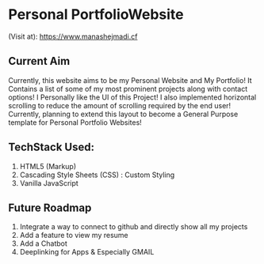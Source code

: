 # Personal PortfolioWebsite

(Visit at): https://www.manashejmadi.cf

## Current Aim
  Currently, this website aims to be my Personal Website and My Portfolio! It Contains a list of some of my most prominent projects along with contact options!
  I Personally like the UI of this Project! I also implemented horizontal scrolling to reduce the amount of scrolling required by the end user!
  Currently, planning to extend this layout to become a General Purpose template for Personal Portfolio Websites!

## TechStack Used:
  1. HTML5 (Markup)
  2. Cascading Style Sheets (CSS) : Custom Styling
  3. Vanilla JavaScript
  
 ## Future Roadmap
 
  1. Integrate a way to connect to github and directly show all my projects
  2. Add a feature to view my resume
  3. Add a Chatbot
  4. Deeplinking for Apps & Especially GMAIL
